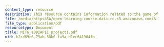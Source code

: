 ```yaml
---
content_type: resource
description: This resource contains information related to the game of hangman.
file: /media/https%3A/open-learning-course-data-rc.s3.amazonaws.com/6-189-a-gentle-introduction-to-programming-using-python-january-iap-2011/b2cd69c679ab80b0fa9ad1ec641964fb_MIT6_189IAP11_project1.pdf
file_type: application/pdf
resourcetype: Document
title: MIT6_189IAP11_project1.pdf
uid: b2cd69c6-79ab-80b0-fa9a-d1ec641964fb
---
```

